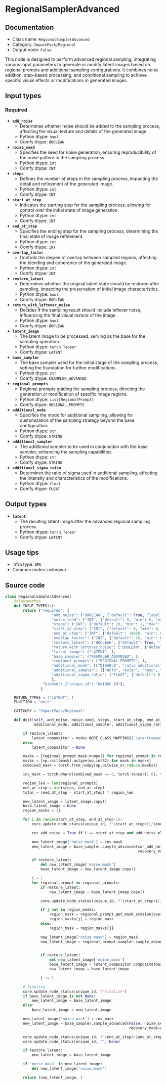 # RegionalSamplerAdvanced
## Documentation
- Class name: `RegionalSamplerAdvanced`
- Category: `ImpactPack/Regional`
- Output node: `False`

This node is designed to perform advanced regional sampling, integrating various input parameters to generate or modify latent images based on regional prompts and additional sampling configurations. It combines noise addition, step-based processing, and conditional sampling to achieve specific visual effects or modifications in generated images.
## Input types
### Required
- **`add_noise`**
    - Determines whether noise should be added to the sampling process, affecting the visual texture and details of the generated image.
    - Python dtype: `bool`
    - Comfy dtype: `BOOLEAN`
- **`noise_seed`**
    - Specifies the seed for noise generation, ensuring reproducibility of the noise pattern in the sampling process.
    - Python dtype: `int`
    - Comfy dtype: `INT`
- **`steps`**
    - Defines the number of steps in the sampling process, impacting the detail and refinement of the generated image.
    - Python dtype: `int`
    - Comfy dtype: `INT`
- **`start_at_step`**
    - Indicates the starting step for the sampling process, allowing for control over the initial state of image generation.
    - Python dtype: `int`
    - Comfy dtype: `INT`
- **`end_at_step`**
    - Specifies the ending step for the sampling process, determining the final state of image refinement.
    - Python dtype: `int`
    - Comfy dtype: `INT`
- **`overlap_factor`**
    - Controls the degree of overlap between sampled regions, affecting the blending and coherence of the generated image.
    - Python dtype: `int`
    - Comfy dtype: `INT`
- **`restore_latent`**
    - Determines whether the original latent state should be restored after sampling, impacting the preservation of initial image characteristics.
    - Python dtype: `bool`
    - Comfy dtype: `BOOLEAN`
- **`return_with_leftover_noise`**
    - Decides if the sampling result should include leftover noise, influencing the final visual texture of the image.
    - Python dtype: `bool`
    - Comfy dtype: `BOOLEAN`
- **`latent_image`**
    - The latent image to be processed, serving as the base for the sampling operation.
    - Python dtype: `torch.Tensor`
    - Comfy dtype: `LATENT`
- **`base_sampler`**
    - The base sampler used for the initial stage of the sampling process, setting the foundation for further modifications.
    - Python dtype: `str`
    - Comfy dtype: `KSAMPLER_ADVANCED`
- **`regional_prompts`**
    - Regional prompts guiding the sampling process, directing the generation or modification of specific image regions.
    - Python dtype: `List[RegionalPrompt]`
    - Comfy dtype: `REGIONAL_PROMPTS`
- **`additional_mode`**
    - Specifies the mode for additional sampling, allowing for customization of the sampling strategy beyond the base configuration.
    - Python dtype: `str`
    - Comfy dtype: `STRING`
- **`additional_sampler`**
    - The additional sampler to be used in conjunction with the base sampler, enhancing the sampling capabilities.
    - Python dtype: `str`
    - Comfy dtype: `STRING`
- **`additional_sigma_ratio`**
    - Determines the ratio of sigma used in additional sampling, affecting the intensity and characteristics of the modifications.
    - Python dtype: `float`
    - Comfy dtype: `FLOAT`
## Output types
- **`latent`**
    - The resulting latent image after the advanced regional sampling process.
    - Python dtype: `torch.Tensor`
    - Comfy dtype: `LATENT`
## Usage tips
- Infra type: `GPU`
- Common nodes: unknown


## Source code
```python
class RegionalSamplerAdvanced:
    @classmethod
    def INPUT_TYPES(s):
        return {"required": {
                     "add_noise": ("BOOLEAN", {"default": True, "label_on": "enabled", "label_off": "disabled"}),
                     "noise_seed": ("INT", {"default": 0, "min": 0, "max": 0xffffffffffffffff}),
                     "steps": ("INT", {"default": 20, "min": 1, "max": 10000}),
                     "start_at_step": ("INT", {"default": 0, "min": 0, "max": 10000}),
                     "end_at_step": ("INT", {"default": 10000, "min": 0, "max": 10000}),
                     "overlap_factor": ("INT", {"default": 10, "min": 0, "max": 10000}),
                     "restore_latent": ("BOOLEAN", {"default": True, "label_on": "enabled", "label_off": "disabled"}),
                     "return_with_leftover_noise": ("BOOLEAN", {"default": False, "label_on": "enabled", "label_off": "disabled"}),
                     "latent_image": ("LATENT", ),
                     "base_sampler": ("KSAMPLER_ADVANCED", ),
                     "regional_prompts": ("REGIONAL_PROMPTS", ),
                     "additional_mode": (["DISABLE", "ratio additional", "ratio between"], {"default": "ratio between"}),
                     "additional_sampler": (["AUTO", "euler", "heun", "heunpp2", "dpm_2", "dpm_fast", "dpmpp_2m", "ddpm"],),
                     "additional_sigma_ratio": ("FLOAT", {"default": 0.3, "min": 0.0, "max": 1.0, "step": 0.01}),
                     },
                 "hidden": {"unique_id": "UNIQUE_ID"},
                }

    RETURN_TYPES = ("LATENT", )
    FUNCTION = "doit"

    CATEGORY = "ImpactPack/Regional"

    def doit(self, add_noise, noise_seed, steps, start_at_step, end_at_step, overlap_factor, restore_latent, return_with_leftover_noise, latent_image, base_sampler, regional_prompts,
             additional_mode, additional_sampler, additional_sigma_ratio, unique_id):

        if restore_latent:
            latent_compositor = nodes.NODE_CLASS_MAPPINGS['LatentCompositeMasked']()
        else:
            latent_compositor = None

        masks = [regional_prompt.mask.numpy() for regional_prompt in regional_prompts]
        masks = [np.ceil(mask).astype(np.int32) for mask in masks]
        combined_mask = torch.from_numpy(np.bitwise_or.reduce(masks))

        inv_mask = torch.where(combined_mask == 0, torch.tensor(1.0), torch.tensor(0.0))

        region_len = len(regional_prompts)
        end_at_step = min(steps, end_at_step)
        total = (end_at_step - start_at_step) * region_len

        new_latent_image = latent_image.copy()
        base_latent_image = None
        region_masks = {}

        for i in range(start_at_step, end_at_step-1):
            core.update_node_status(unique_id, f"{start_at_step+i}/{end_at_step} steps  |         ", ((i-start_at_step)*region_len)/total)

            cur_add_noise = True if i == start_at_step and add_noise else False

            new_latent_image['noise_mask'] = inv_mask
            new_latent_image = base_sampler.sample_advanced(cur_add_noise, noise_seed, steps, new_latent_image, i, i + 1, True,
                                                            recovery_mode=additional_mode, recovery_sampler=additional_sampler, recovery_sigma_ratio=additional_sigma_ratio)

            if restore_latent:
                del new_latent_image['noise_mask']
                base_latent_image = new_latent_image.copy()

            j = 1
            for regional_prompt in regional_prompts:
                if restore_latent:
                    new_latent_image = base_latent_image.copy()

                core.update_node_status(unique_id, f"{start_at_step+i}/{end_at_step} steps  |  {j}/{region_len}", ((i-start_at_step)*region_len + j)/total)

                if j not in region_masks:
                    region_mask = regional_prompt.get_mask_erosion(overlap_factor).squeeze(0).squeeze(0)
                    region_masks[j] = region_mask
                else:
                    region_mask = region_masks[j]

                new_latent_image['noise_mask'] = region_mask
                new_latent_image = regional_prompt.sampler.sample_advanced(False, noise_seed, steps, new_latent_image, i, i + 1, True,
                                                                           recovery_mode=additional_mode, recovery_sampler=additional_sampler, recovery_sigma_ratio=additional_sigma_ratio)

                if restore_latent:
                    del new_latent_image['noise_mask']
                    base_latent_image = latent_compositor.composite(base_latent_image, new_latent_image, 0, 0, False, region_mask)[0]
                    new_latent_image = base_latent_image

                j += 1

        # finalize
        core.update_node_status(unique_id, f"finalize")
        if base_latent_image is not None:
            new_latent_image = base_latent_image
        else:
            base_latent_image = new_latent_image

        new_latent_image['noise_mask'] = inv_mask
        new_latent_image = base_sampler.sample_advanced(False, noise_seed, steps, new_latent_image, end_at_step-1, end_at_step, return_with_leftover_noise,
                                                        recovery_mode=additional_mode, recovery_sampler=additional_sampler, recovery_sigma_ratio=additional_sigma_ratio)

        core.update_node_status(unique_id, f"{end_at_step}/{end_at_step} steps", total)
        core.update_node_status(unique_id, "", None)

        if restore_latent:
            new_latent_image = base_latent_image

        if 'noise_mask' in new_latent_image:
            del new_latent_image['noise_mask']

        return (new_latent_image, )

```
